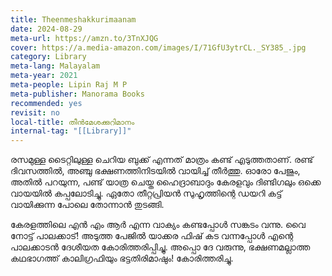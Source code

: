```yaml
---
title: Theenmeshakkurimaanam
date: 2024-08-29
meta-url: https://amzn.to/3TnXJQG
cover: https://a.media-amazon.com/images/I/71GfU3ytrCL._SY385_.jpg
category: Library
meta-lang: Malayalam
meta-year: 2021
meta-people: Lipin Raj M P
meta-publisher: Manorama Books
recommended: yes
revisit: no
local-title: തീൻമേശക്കുറിമാനം
internal-tag: "[[Library]]"
---
```


രസമുള്ള ടൈറ്റിലുള്ള ചെറിയ ബുക്ക് എന്നത് മാത്രം കണ്ട് എടുത്തതാണ്. രണ്ട് ദിവസത്തിൽ, അഞ്ചു ഭക്ഷണത്തിനിടയിൽ വായിച്ച് തീർത്തു. ഓരോ പേജും, അതിൽ പറയുന്ന, പണ്ട് യാത്ര ചെയ്ത ഹൈദ്രാബാദും കേരളവും ദിണ്ടിഗലും ഒക്കെ വായയിൽ കപ്പലോടിച്ചു. ഏതോ തീറ്റപ്രിയൻ സുഹൃത്തിന്റെ ഡയറി കട്ട് വായിക്കുന്ന പോലെ തോന്നാൻ തുടങ്ങി.

കേരളത്തിലെ എൻ എം ആർ എന്ന വാക്യം കണ്ടപ്പോൾ സങ്കടം വന്നു. വൈ നോട്ട് പാലക്കാട്! അടുത്ത പേജിൽ യാക്കര ഫിഷ് കട വന്നപ്പോൾ എന്റെ പാലക്കാടൻ ദേശീയത കോരിത്തരിപ്പിച്ചു. അപ്പൊ ദേ വരുന്നു, ഭക്ഷണമല്ലാത്ത കഥഭാഗത്ത് കാലിഗ്രഫിയും ഭട്ടതിരിമാഷും! കോരിത്തരിച്ചു. 


